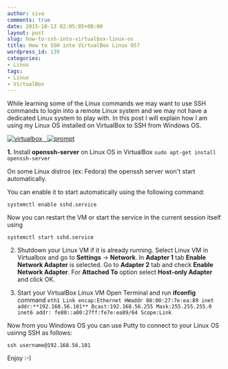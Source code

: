 ```yaml
---
author: siva
comments: true
date: 2015-10-13 02:05:05+00:00
layout: post
slug: how-to-ssh-into-virtualbox-linux-os
title: How to SSH into VirtualBox Linux OS?
wordpress_id: 139
categories:
- Linux
tags:
- Linux
- VirtualBox
---
```


While learning some of the Linux commands we may want to use SSH commands to login into a remote Linux system and we may not have a dedicated Linux system to play with.
In this post I will explain how I am using my Linux OS installed on VirtualBox to SSH from Windows OS.

[![virtualbox](http://sivalabs.in/wp-content/uploads/2015/10/virtualbox-300x149.jpg)](http://sivalabs.in/wp-content/uploads/2015/10/virtualbox.jpg)[   ![prompt](http://sivalabs.in/wp-content/uploads/2015/10/prompt.jpg)](http://sivalabs.in/wp-content/uploads/2015/10/prompt.jpg)

**1.** Install **openssh-server** on Linux OS in VirtualBox
`sudo apt-get install openssh-server`

On some Linux distros (ex: Fedora) the openssh server won't start automatically.

You can enable it to start automatically using the following command:

`systemctl enable sshd.service`

Now you can restart the VM or start the service in the current session itself using

`systemctl start sshd.service`

2. Shutdown your Linux VM if it is already running.
Select Linux VM in Virtualbox and go to **Settings** -> **Network**.
In **Adapter 1** tab **Enable Network Adapter** is selected.
Go to **Adapter 2** tab and check **Enable Network Adapter**.
For **Attached To** option select **Host-only Adapter** and click OK.

3. Start your VirtualBox Linux VM
Open Terminal and run **ifconfig** command
`eth1 Link encap:Ethernet HWaddr 08:00:27:7e:ea:89
inet addr:**192.168.56.101** Bcast:192.168.56.255 Mask:255.255.255.0
inet6 addr: fe80::a00:27ff:fe7e:ea89/64 Scope:Link`

Now from you Windows OS you can use Putty to connect to your Linux OS usinng SSH as follows:

`ssh username@192.168.56.101`

Enjoy :-)
